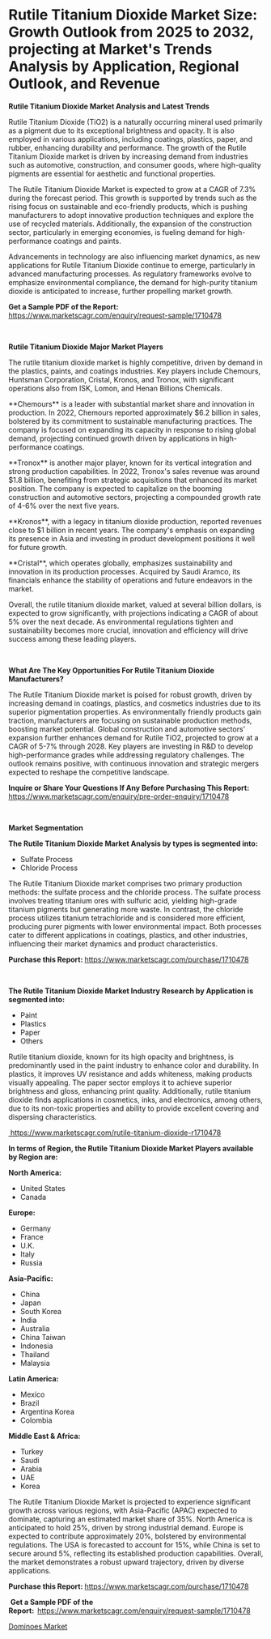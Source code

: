 <p><h1>Rutile Titanium Dioxide Market Size: Growth Outlook from 2025 to 2032, projecting at Market's Trends Analysis by Application, Regional Outlook, and Revenue</h1></p><p><strong>Rutile Titanium Dioxide Market Analysis and Latest Trends</strong></p>
<p><p>Rutile Titanium Dioxide (TiO2) is a naturally occurring mineral used primarily as a pigment due to its exceptional brightness and opacity. It is also employed in various applications, including coatings, plastics, paper, and rubber, enhancing durability and performance. The growth of the Rutile Titanium Dioxide market is driven by increasing demand from industries such as automotive, construction, and consumer goods, where high-quality pigments are essential for aesthetic and functional properties.</p><p>The Rutile Titanium Dioxide Market is expected to grow at a CAGR of 7.3% during the forecast period. This growth is supported by trends such as the rising focus on sustainable and eco-friendly products, which is pushing manufacturers to adopt innovative production techniques and explore the use of recycled materials. Additionally, the expansion of the construction sector, particularly in emerging economies, is fueling demand for high-performance coatings and paints. </p><p>Advancements in technology are also influencing market dynamics, as new applications for Rutile Titanium Dioxide continue to emerge, particularly in advanced manufacturing processes. As regulatory frameworks evolve to emphasize environmental compliance, the demand for high-purity titanium dioxide is anticipated to increase, further propelling market growth.</p></p>
<p><strong>Get a Sample PDF of the Report:&nbsp;</strong> <a href="https://www.marketscagr.com/enquiry/request-sample/1710478?utm_campaign=3506&utm_medium=2&utm_source=Github&utm_content=ia&utm_term=27032025&utm_id=rutile-titanium-dioxide">https://www.marketscagr.com/enquiry/request-sample/1710478</a></p>
<p>&nbsp;</p>
<p><strong>Rutile Titanium Dioxide Major Market Players</strong></p>
<p><p>The rutile titanium dioxide market is highly competitive, driven by demand in the plastics, paints, and coatings industries. Key players include Chemours, Huntsman Corporation, Cristal, Kronos, and Tronox, with significant operations also from ISK, Lomon, and Henan Billions Chemicals.</p><p>**Chemours** is a leader with substantial market share and innovation in production. In 2022, Chemours reported approximately $6.2 billion in sales, bolstered by its commitment to sustainable manufacturing practices. The company is focused on expanding its capacity in response to rising global demand, projecting continued growth driven by applications in high-performance coatings.</p><p>**Tronox** is another major player, known for its vertical integration and strong production capabilities. In 2022, Tronox's sales revenue was around $1.8 billion, benefiting from strategic acquisitions that enhanced its market position. The company is expected to capitalize on the booming construction and automotive sectors, projecting a compounded growth rate of 4-6% over the next five years.</p><p>**Kronos**, with a legacy in titanium dioxide production, reported revenues close to $1 billion in recent years. The company's emphasis on expanding its presence in Asia and investing in product development positions it well for future growth. </p><p>**Cristal**, which operates globally, emphasizes sustainability and innovation in its production processes. Acquired by Saudi Aramco, its financials enhance the stability of operations and future endeavors in the market.</p><p>Overall, the rutile titanium dioxide market, valued at several billion dollars, is expected to grow significantly, with projections indicating a CAGR of about 5% over the next decade. As environmental regulations tighten and sustainability becomes more crucial, innovation and efficiency will drive success among these leading players.</p></p>
<p>&nbsp;</p>
<p><strong>What Are The Key Opportunities For Rutile Titanium Dioxide Manufacturers?</strong></p>
<p><p>The Rutile Titanium Dioxide market is poised for robust growth, driven by increasing demand in coatings, plastics, and cosmetics industries due to its superior pigmentation properties. As environmentally friendly products gain traction, manufacturers are focusing on sustainable production methods, boosting market potential. Global construction and automotive sectors’ expansion further enhances demand for Rutile TiO2, projected to grow at a CAGR of 5-7% through 2028. Key players are investing in R&D to develop high-performance grades while addressing regulatory challenges. The outlook remains positive, with continuous innovation and strategic mergers expected to reshape the competitive landscape.</p></p>
<p><strong>Inquire or Share Your Questions If Any Before Purchasing This Report:</strong> <a href="https://www.marketscagr.com/enquiry/pre-order-enquiry/1710478?utm_campaign=3506&utm_medium=2&utm_source=Github&utm_content=ia&utm_term=27032025&utm_id=rutile-titanium-dioxide">https://www.marketscagr.com/enquiry/pre-order-enquiry/1710478</a></p>
<p>&nbsp;</p>
<p><strong>Market Segmentation</strong></p>
<p><strong>The Rutile Titanium Dioxide Market Analysis by types is segmented into:</strong></p>
<p><ul><li>Sulfate Process</li><li>Chloride Process</li></ul></p>
<p><p>The Rutile Titanium Dioxide market comprises two primary production methods: the sulfate process and the chloride process. The sulfate process involves treating titanium ores with sulfuric acid, yielding high-grade titanium pigments but generating more waste. In contrast, the chloride process utilizes titanium tetrachloride and is considered more efficient, producing purer pigments with lower environmental impact. Both processes cater to different applications in coatings, plastics, and other industries, influencing their market dynamics and product characteristics.</p></p>
<p><strong>Purchase this Report:&nbsp;</strong><a href="https://www.marketscagr.com/purchase/1710478?utm_campaign=3506&utm_medium=2&utm_source=Github&utm_content=ia&utm_term=27032025&utm_id=rutile-titanium-dioxide">https://www.marketscagr.com/purchase/1710478</a></p>
<p>&nbsp;</p>
<p><strong>The Rutile Titanium Dioxide Market Industry Research by Application is segmented into:</strong></p>
<p><ul><li>Paint</li><li>Plastics</li><li>Paper</li><li>Others</li></ul></p>
<p><p>Rutile titanium dioxide, known for its high opacity and brightness, is predominantly used in the paint industry to enhance color and durability. In plastics, it improves UV resistance and adds whiteness, making products visually appealing. The paper sector employs it to achieve superior brightness and gloss, enhancing print quality. Additionally, rutile titanium dioxide finds applications in cosmetics, inks, and electronics, among others, due to its non-toxic properties and ability to provide excellent covering and dispersing characteristics.</p></p>
<p><a href="https://www.marketscagr.com/rutile-titanium-dioxide-r1710478?utm_campaign=3506&utm_medium=2&utm_source=Github&utm_content=ia&utm_term=27032025&utm_id=rutile-titanium-dioxide">&nbsp;https://www.marketscagr.com/rutile-titanium-dioxide-r1710478</a></p>
<p><strong>In terms of Region, the Rutile Titanium Dioxide Market Players available by Region are:</strong></p>
<p>
    <p> <strong> North America: </strong>
        <ul>
            <li>United States</li>
            <li>Canada</li>
        </ul>
        </p> 
    <p> <strong> Europe: </strong>
        <ul>
            <li>Germany</li>
            <li>France</li>
            <li>U.K.</li>
            <li>Italy</li>
            <li>Russia</li>
        </ul>
        </p> 
    <p> <strong> Asia-Pacific: </strong>
        <ul>
            <li>China</li>
            <li>Japan</li>
            <li>South Korea</li>
            <li>India</li>
            <li>Australia</li>
            <li>China Taiwan</li>
            <li>Indonesia</li>
            <li>Thailand</li>
            <li>Malaysia</li>
        </ul>
        </p> 
    <p> <strong> Latin America: </strong>
        <ul>
            <li>Mexico</li>
            <li>Brazil</li>
            <li>Argentina Korea</li>
            <li>Colombia</li>
        </ul>
        </p> 
    <p> <strong> Middle East & Africa: </strong>
        <ul>
            <li>Turkey</li>
            <li>Saudi</li>
            <li>Arabia</li>
            <li>UAE</li>
            <li>Korea</li>
        </ul>
    </p>
    </p>
<p><p>The Rutile Titanium Dioxide Market is projected to experience significant growth across various regions, with Asia-Pacific (APAC) expected to dominate, capturing an estimated market share of 35%. North America is anticipated to hold 25%, driven by strong industrial demand. Europe is expected to contribute approximately 20%, bolstered by environmental regulations. The USA is forecasted to account for 15%, while China is set to secure around 5%, reflecting its established production capabilities. Overall, the market demonstrates a robust upward trajectory, driven by diverse applications.</p></p>
<p><strong>Purchase this Report: </strong><a href="https://www.marketscagr.com/purchase/1710478?utm_campaign=3506&utm_medium=2&utm_source=Github&utm_content=ia&utm_term=27032025&utm_id=rutile-titanium-dioxide">https://www.marketscagr.com/purchase/1710478</a></p>
<p>&nbsp;<strong>Get a Sample PDF of the Report:&nbsp;&nbsp;</strong><a href="https://www.marketscagr.com/enquiry/request-sample/1710478?utm_campaign=3506&utm_medium=2&utm_source=Github&utm_content=ia&utm_term=27032025&utm_id=rutile-titanium-dioxide">https://www.marketscagr.com/enquiry/request-sample/1710478</a></p>
<p><strong></strong></p>
<p><p><a href="https://github.com/helmeludu/Market-Research-Report-List-1/blob/main/dominoes-market.md?utm_campaign=3506&utm_medium=2&utm_source=Github&utm_content=ia&utm_term=27032025&utm_id=rutile-titanium-dioxide">Dominoes Market</a></p></p>